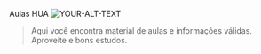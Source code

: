 Aulas HUA
<picture>
 <source media="(prefers-color-scheme: dark)" srcset="https://yt3.googleusercontent.com/ytc/AIdro_nVSDLWYh2WMeYtIXTYjO_yzmRF9LEBbmt42omg=s176-c-k-c0x00ffffff-no-rj">
 <source media="(prefers-color-scheme: light)" srcset="https://yt3.googleusercontent.com/ytc/AIdro_nVSDLWYh2WMeYtIXTYjO_yzmRF9LEBbmt42omg=s176-c-k-c0x00ffffff-no-rj">
 <img alt="YOUR-ALT-TEXT" src="https://yt3.googleusercontent.com/ytc/AIdro_nVSDLWYh2WMeYtIXTYjO_yzmRF9LEBbmt42omg=s176-c-k-c0x00ffffff-no-rj">
</picture>
>Aqui você encontra material de aulas e informações válidas.
>Aproveite e bons estudos.